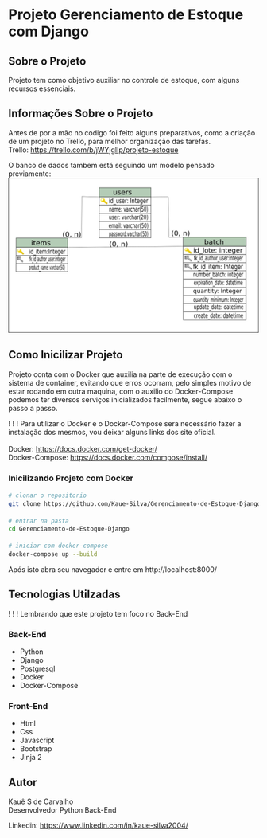 # Projeto Gerenciamento de Estoque com Django

## Sobre o Projeto
Projeto tem como objetivo auxiliar no controle de estoque, com alguns recursos essenciais.
## Informações Sobre o Projeto
Antes de por a mão no codigo foi feito alguns preparativos, como a criação de um projeto no Trello, para melhor organização das tarefas.
<br/>Trello: https://trello.com/b/jWYjglIp/projeto-estoque

O banco de dados tambem está seguindo um modelo pensado previamente:<br/>
<img src="assets/Diagrama DB.jpg" alt="Digrama do Banco de Dados" width="600px" length="400px">

## Como Inicilizar Projeto
Projeto conta com o Docker que auxilia na parte de execução com o sistema de container, evitando que erros ocorram, pelo simples motivo de estar rodando em outra maquina, com o auxilio do Docker-Compose podemos ter diversos serviços inicializados facilmente, segue abaixo o passo a passo.

! ! ! Para utilizar o Docker e o Docker-Compose sera necessário fazer a instalação dos mesmos, vou deixar alguns links dos site oficial. 
<br/><br/>Docker: https://docs.docker.com/get-docker/ 
<br/> Docker-Compose: https://docs.docker.com/compose/install/


### Inicilizando Projeto com Docker
```bash
# clonar o repositorio
git clone https://github.com/Kaue-Silva/Gerenciamento-de-Estoque-Django.git

# entrar na pasta
cd Gerenciamento-de-Estoque-Django

# iniciar com docker-compose
docker-compose up --build
```
Após isto abra seu navegador e entre em http://localhost:8000/

## Tecnologias Utilzadas
! ! ! Lembrando que este projeto tem foco no Back-End
### Back-End
- Python
- Django
- Postgresql
- Docker
- Docker-Compose

### Front-End
- Html
- Css
- Javascript
- Bootstrap
- Jinja 2

## Autor
Kauê S de Carvalho </br>
Desenvolvedor Python Back-End

Linkedin: https://www.linkedin.com/in/kaue-silva2004/